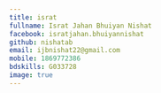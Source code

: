 ```yaml
---
title: israt
fullname: Israt Jahan Bhuiyan Nishat
facebook: isratjahan.bhuiyannishat
github: nishatab 
email: ijbnishat22@gmail.com
mobile: 1869772386
bdskills: G033728
image: true
---
```



